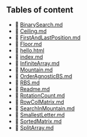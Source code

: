 ## Tables of content
- 🤣 [BinarySearch.md](./BinarySearch.md)
- 🤣 [Ceiling.md](./Ceiling.md)
- 🤣 [FirstAndLastPosition.md](./FirstAndLastPosition.md)
- 🤣 [Floor.md](./Floor.md)
- 🤣 [hello.html](./hello.html)
- 🤣 [index.md](./index.md)
- 🤣 [InfiniteArray.md](./InfiniteArray.md)
- 🤣 [Mountain.md](./Mountain.md)
- 🤣 [OrderAgnosticBS.md](./OrderAgnosticBS.md)
- 🤣 [RBS.md](./RBS.md)
- 🤣 [Readme.md](./Readme.md)
- 🤣 [RotationCount.md](./RotationCount.md)
- 🤣 [RowColMatrix.md](./RowColMatrix.md)
- 🤣 [SearchInMountain.md](./SearchInMountain.md)
- 🤣 [SmallestLetter.md](./SmallestLetter.md)
- 🤣 [SortedMatrix.md](./SortedMatrix.md)
- 🤣 [SplitArray.md](./SplitArray.md)
